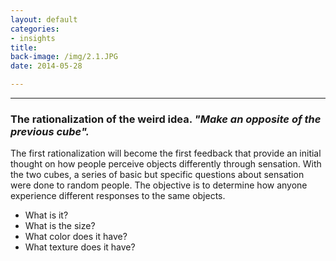 ```yaml
---
layout: default
categories:
- insights
title: 
back-image: /img/2.1.JPG
date: 2014-05-28

---
```


<hr/>

<h3 class="col-md-8 col-md-offset-2 vcenter">The rationalization of the weird idea. <em>"Make an opposite of the previous cube".</em></h3>

<p class="col-md-10 col-md-offset-1 justify"> The first rationalization will become the first feedback that provide an initial thought on how  people perceive objects differently through sensation. With the two cubes, a series of basic but specific questions about sensation were done to random people. The objective is to determine how anyone experience different responses to the same objects.</p>


<ul class="col-md-6 col-md-offset-3 vcenter ul1">
	<li>What is it?</li>
	<li>What is the size?</li>
	<li>What color does it have?</li>
	<li>What texture does it have?</li>
</ul>


